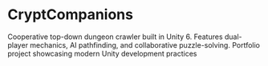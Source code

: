 # CryptCompanions
Cooperative top-down dungeon crawler built in Unity 6. Features dual-player mechanics, AI pathfinding, and collaborative puzzle-solving. Portfolio project showcasing modern Unity development practices
